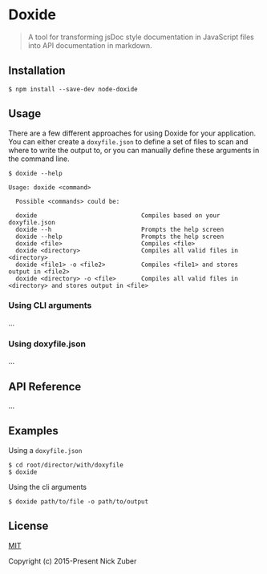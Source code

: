 # Doxide

> A tool for transforming jsDoc style documentation in JavaScript files into API documentation in markdown.

## Installation

```
$ npm install --save-dev node-doxide
```

## Usage

There are a few different approaches for using Doxide for your application. You can either create a `doxyfile.json` to define a set of files to scan and where to write the output to, or you can manually define these arguments in the command line.

```
$ doxide --help

Usage: doxide <command>

  Possible <commands> could be:

  doxide                             Compiles based on your doxyfile.json
  doxide --h                         Prompts the help screen
  doxide --help                      Prompts the help screen
  doxide <file>                      Compiles <file>
  doxide <directory>                 Compiles all valid files in <directory>
  doxide <file1> -o <file2>          Compiles <file1> and stores output in <file2>
  doxide <directory> -o <file>       Compiles all valid files in <directory> and stores output in <file>
```


### Using CLI arguments

...

### Using doxyfile.json

...

## API Reference

...

## Examples

Using a `doxyfile.json`

```
$ cd root/director/with/doxyfile
$ doxide
```

Using the cli arguments

```
$ doxide path/to/file -o path/to/output
```

## License
[MIT](https://opensource.org/licenses/MIT)

Copyright (c) 2015-Present Nick Zuber
